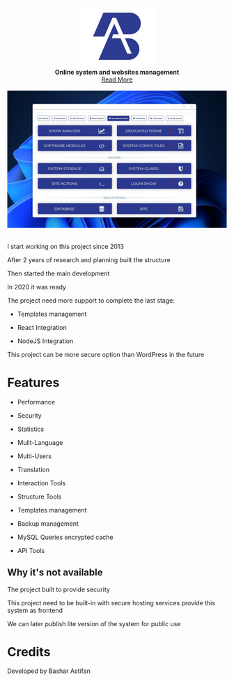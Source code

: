 <p align="center">
  <img src="assets/logo.png" width="176"><br>
  <b>Online system and websites management</b><br>
  <a href="https://astifan.online/?ct=nv3739">Read More</a>
  <br><br>
  <img src="assets/screen.jpg"><br><br>
</p>


I start working on this project since 2013

After 2 years of research and planning built the structure

Then started the main development

In 2020 it was ready

The project need more support to complete the last stage: 

- Templates management

- React Integration

- NodeJS Integration


This project can be more secure option than WordPress in the future


# Features

- Performance

- Security

- Statistics

- Mulit-Language

- Multi-Users

- Translation

- Interaction Tools

- Structure Tools

- Templates management

- Backup management

- MySQL Queries encrypted cache

- API Tools



## Why it's not available

The project built to provide security

This project need to be built-in with secure hosting services provide this system as frontend

We can later publish lite version of the system for public use



# Credits

Developed by Bashar Astifan

